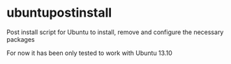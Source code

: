 ubuntupostinstall
=================

Post install script for Ubuntu to install, remove and configure the necessary packages

For now it has been only tested to work with Ubuntu 13.10
